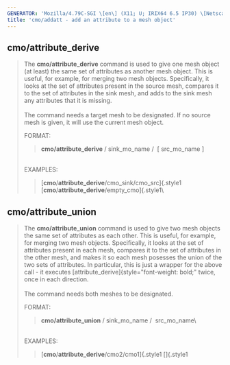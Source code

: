 ```yaml
---
GENERATOR: 'Mozilla/4.79C-SGI \[en\] (X11; U; IRIX64 6.5 IP30) \[Netscape\]'
title: 'cmo/addatt - add an attribute to a mesh object'
---
```


cmo/attribute\_derive
---------------------

> The **cmo/attribute\_derive** command is used to give one mesh object
> (at least) the same set of attributes as another mesh object. This is
> useful, for example, for merging two mesh objects. Specifically, it
> looks at the set of attributes present in the source mesh, compares it
> to the set of attributes in the sink mesh, and adds to the sink mesh
> any attributes that it is missing.\
> \
> The command needs a target mesh to be designated. If no source mesh is
> given, it will use the current mesh object.
>
> FORMAT:
>
> > **cmo/attribute\_derive** / sink\_mo\_name /  \[ src\_mo\_name \]
>
> \
> EXAMPLES:
>
> > [**cmo**/**attribute\_derive**/cmo\_sink/cmo\_src]{.style1
> > [**cmo**/**attribute\_derive**/empty\_cmo]{.style1\

cmo/attribute\_union
--------------------

> The **cmo/attribute\_union** command is used to give two mesh objects
> the same set of attributes as each other. This is useful, for example,
> for merging two mesh objects. Specifically, it looks at the set of
> attributes present in each mesh, compares it to the set of attributes
> in the other mesh, and makes it so each mesh posesses the union of the
> two sets of attributes. In particular, this is just a wrapper for the
> above call - it executes
> [attribute\_derive]{style="font-weight: bold;" twice, once in each
> direction.\
> \
> The command needs both meshes to be designated.
>
> FORMAT:
>
> > **cmo/attribute\_union** / sink\_mo\_name /  src\_mo\_name\
>
> \
> EXAMPLES:
>
> > [**cmo**/**attribute\_derive**/cmo2/cmo1]{.style1
> > []{.style1
